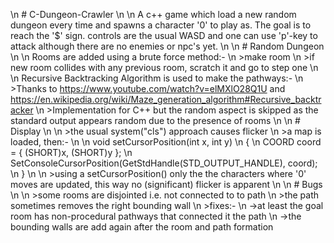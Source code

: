 \n # C-Dungeon-Crawler
\n 
\n A c++ game which load a new random dungeon every time and spawns a character '0' to play as. The goal is to reach the '$' sign. controls are the usual WASD and one can use 'p'-key to attack although there are no enemies or npc's yet.
\n 
\n # Random Dungeon
\n 
\n Rooms are added using a brute force method:-
\n >make room 
\n >if new room collides with any previous room, scratch it and go to step one
\n 
\n Recursive Backtracking Algorithm is used to make the pathways:-
\n >Thanks to https://www.youtube.com/watch?v=elMXlO28Q1U and https://en.wikipedia.org/wiki/Maze_generation_algorithm#Recursive_backtracker
\n >Implementation for C++ but the random aspect is skipped as the standard output appears random due to the presence of rooms
\n 
\n # Display
\n 
\n >the usual system("cls") approach causes flicker
\n >a map is loaded, then:-
\n 
\n void setCursorPosition(int x, int y)
\n {
\n     COORD coord = { (SHORT)x, (SHORT)y };
\n     SetConsoleCursorPosition(GetStdHandle(STD_OUTPUT_HANDLE), coord);
\n }
\n 
\n >using a setCursorPosition() only the the characters where '0' moves are updated, this way no (significant) flicker is apparent
\n 
\n # Bugs
\n 
\n >some rooms are disjointed i.e. not connected to to path
\n >the path sometimes removes the right bounding wall
\n >fixes:-
\n   ->at least the goal room has non-procedural pathways that connected it the path
\n   ->the bounding walls are add again after the room and path formation
